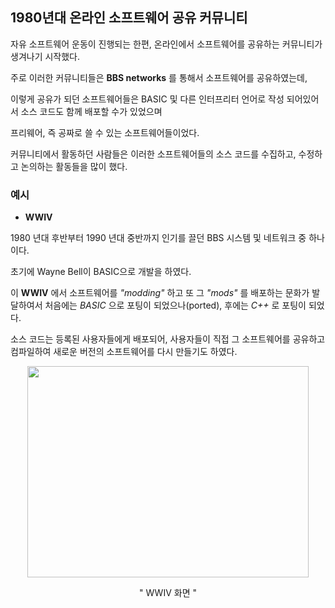 ## 1980년대 온라인 소프트웨어 공유 커뮤니티

자유 소프트웨어 운동이 진행되는 한편, 온라인에서 소프트웨어를 공유하는 커뮤니티가 생겨나기 시작했다.

주로 이러한 커뮤니티들은 __BBS networks__ 를 통해서 소프트웨어를 공유하였는데,

이렇게 공유가 되던 소프트웨어들은 BASIC 및 다른 인터프리터 언어로 작성 되어있어서 소스 코드도 함께 배포할 수가 있었으며

프리웨어, 즉 공짜로 쓸 수 있는 소프트웨어들이었다.

커뮤니티에서 활동하던 사람들은 이러한 소프트웨어들의 소스 코드를 수집하고, 수정하고 논의하는 활동들을 많이 했다.

### 예시

* __WWIV__

1980 년대 후반부터 1990 년대 중반까지 인기를 끌던 BBS 시스템 및 네트워크 중 하나이다.

초기에 Wayne Bell이 BASIC으로 개발을 하였다.

이 __WWIV__ 에서 소프트웨어를 _"modding"_ 하고 또 그 _"mods"_ 를 배포하는 문화가 발달하여서 처음에는 _BASIC_ 으로 포팅이 되었으나(ported), 후에는 _C++_ 로 포팅이 되었다.

소스 코드는 등록된 사용자들에게 배포되어, 사용자들이 직접 그 소프트웨어를 공유하고 컴파일하여 새로운 버전의 소프트웨어를 다시 만들기도 하였다.

<p align ="center">
<img src = "http://www.watson.org/~robert/star-lit/wwiv/20070315-main-menu.png" width="450" height="337.5">
</p>

<p align = "center">" WWIV 화면 "</p>